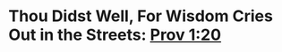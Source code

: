 # Thou Didst Well, For Wisdom Cries Out in the Streets: [Prov 1:20](https://www.gutenberg.org/cache/epub/1516/pg1516-images.html)

```{bibliography}
